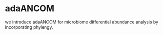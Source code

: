 # adaANCOM

we introduce adaANCOM for microbiome differential abundance analysis by incorporating phylengy.
